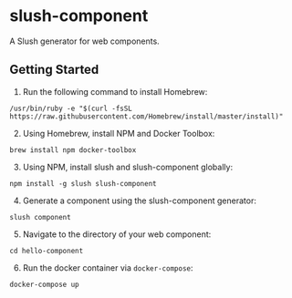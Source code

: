 # slush-component
A Slush generator for web components.

## Getting Started

1. Run the following command to install Homebrew:

  ```shell
  /usr/bin/ruby -e "$(curl -fsSL https://raw.githubusercontent.com/Homebrew/install/master/install)"
  ```

2. Using Homebrew, install NPM and Docker Toolbox:

  ```shell
  brew install npm docker-toolbox
  ```

3. Using NPM, install slush and slush-component globally:

  ```shell
  npm install -g slush slush-component
  ```

4. Generate a component using the slush-component generator:

  ```shell
  slush component
  ```

5. Navigate to the directory of your web component:

  ```shell
  cd hello-component
  ```

6. Run the docker container via `docker-compose`:

  ```shell
  docker-compose up
  ```
